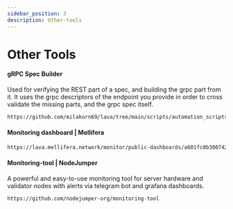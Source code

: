 ```yaml
---
sidebar_position: 3
description: Other-tools
---
```


# Other Tools

#### gRPC Spec Builder 
Used for verifying the REST part of a spec, and building the grpc part from it. It uses the grpc descriptors of the endpoint you provide in order to cross validate the missing parts, and the grpc spec itself.
```bash
https://github.com/milakorn69/lava/tree/main/scripts/automation_scripts
```

#### Monitoring dashboard | Mellifera
```bash
https://lava.mellifera.network/monitor/public-dashboards/a601fc0b300742999ed12cadf9de0fd1?orgId=1
```

#### Monitoring-tool | NodeJumper
A powerful and easy-to-use monitoring tool for server hardware and validator nodes with alerts via telegram bot and grafana dashboards.
```bash
https://github.com/nodejumper-org/monitoring-tool
```
